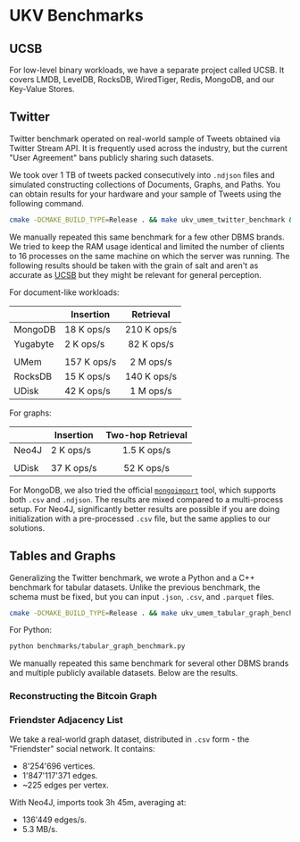 # UKV Benchmarks

## UCSB

For low-level binary workloads, we have a separate project called UCSB.
It covers LMDB, LevelDB, RocksDB, WiredTiger, Redis, MongoDB, and our Key-Value Stores.

## Twitter

Twitter benchmark operated on real-world sample of Tweets obtained via Twitter Stream API.
It is frequently used across the industry, but the current "User Agreement" bans publicly sharing such datasets.

We took over 1 TB of tweets packed consecutively into `.ndjson` files and simulated constructing collections of Documents, Graphs, and Paths.
You can obtain results for your hardware and your sample of Tweets using the following command.

```sh
cmake -DCMAKE_BUILD_TYPE=Release . && make ukv_umem_twitter_benchmark && ./build/bin/ukv_umem_twitter_benchmark
```

We manually repeated this same benchmark for a few other DBMS brands.
We tried to keep the RAM usage identical and limited the number of clients to 16 processes on the same machine on which the server was running.
The following results should be taken with the grain of salt and aren't as accurate as [UCSB](#ucsb) but they might be relevant for general perception.

For document-like workloads:

|          | Insertion   |  Retrieval  |
| -------- | ----------- | :---------: |
| MongoDB  | 18 K ops/s  | 210 K ops/s |
| Yugabyte | 2 K ops/s   | 82 K ops/s  |
|          |             |             |
| UMem     | 157 K ops/s |  2 M ops/s  |
| RocksDB  | 15 K ops/s  | 140 K ops/s |
| UDisk    | 42 K ops/s  |  1 M ops/s  |

For graphs:

|       | Insertion  | Two-hop Retrieval |
| ----- | ---------- | :---------------: |
| Neo4J | 2 K ops/s  |    1.5 K ops/s    |
|       |            |                   |
| UDisk | 37 K ops/s |    52 K ops/s     |

For MongoDB, we also tried the official <code class="docutils literal notranslate"><a href="https://www.mongodb.com/docs/database-tools/mongoimport/" class="pre">mongoimport</a></code> tool, which supports both `.csv` and `.ndjson`.
The results are mixed compared to a multi-process setup.
For Neo4J, significantly better results are possible if you are doing initialization with a pre-processed `.csv` file, but the same applies to our solutions.

## Tables and Graphs

Generalizing the Twitter benchmark, we wrote a Python and a C++ benchmark for tabular datasets.
Unlike the previous benchmark, the schema must be fixed, but you can input `.json`, `.csv`, and `.parquet` files.

```sh
cmake -DCMAKE_BUILD_TYPE=Release . && make ukv_umem_tabular_graph_benchmark && ./build/bin/ukv_umem_tabular_graph_benchmark
```

For Python:

```sh
python benchmarks/tabular_graph_benchmark.py
```

We manually repeated this same benchmark for several other DBMS brands and multiple publicly available datasets.
Below are the results.

### Reconstructing the Bitcoin Graph


### Friendster Adjacency List

We take a real-world graph dataset, distributed in `.csv` form - the "Friendster" social network.
It contains:

* 8'254'696 vertices.
* 1'847'117'371 edges.
* ~225 edges per vertex.

With Neo4J, imports took 3h 45m, averaging at:

* 136'449 edges/s.
* 5.3 MB/s.